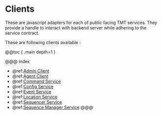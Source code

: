 # Clients
These are javascript adapters for each of public facing TMT services. They provide a handle to interact with backend server while adhering to the service contract.

These are following clients available :

@@toc { .main depth=1 }

@@@ index
- @ref:[Admin Client](admin/admin-service.md)
- @ref:[Agent Client](agent/agent-service.md)
- @ref:[Command Service](command/command-service.md)
- @ref:[Config Service](config/config-service.md)
- @ref:[Event Service](event/event-service.md)
- @ref:[Location Service](location/location-service.md)
- @ref:[Sequencer Service](sequencer/sequencer-service.md)
- @ref:[Sequence Manager Service](sequence-manager/sequence-manager-service.md)
@@@
